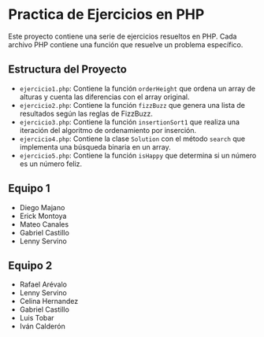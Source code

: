 # Practica de Ejercicios en PHP

Este proyecto contiene una serie de ejercicios resueltos en PHP. Cada archivo PHP contiene una función que resuelve un problema específico.

## Estructura del Proyecto

- `ejercicio1.php`: Contiene la función `orderHeight` que ordena un array de alturas y cuenta las diferencias con el array original.
- `ejercicio2.php`: Contiene la función `fizzBuzz` que genera una lista de resultados según las reglas de FizzBuzz.
- `ejercicio3.php`: Contiene la función `insertionSort1` que realiza una iteración del algoritmo de ordenamiento por inserción.
- `ejercicio4.php`: Contiene la clase `Solution` con el método `search` que implementa una búsqueda binaria en un array.
- `ejercicio5.php`: Contiene la función `isHappy` que determina si un número es un número feliz.

## Equipo 1
* Diego Majano
* Erick Montoya
* Mateo Canales
* Gabriel Castillo
* Lenny Servino

## Equipo 2
* Rafael Arévalo
* Lenny Servino
* Celina Hernandez
* Gabriel Castillo
* Luis Tobar
* Iván Calderón
